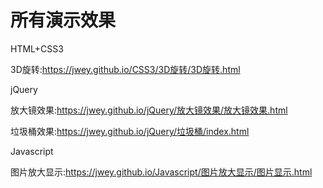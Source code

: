 # 所有演示效果
HTML+CSS3

  3D旋转:https://jwey.github.io/CSS3/3D旋转/3D旋转.html
    
jQuery

  放大镜效果:https://jwey.github.io/jQuery/放大镜效果/放大镜效果.html
  
  垃圾桶效果:https://jwey.github.io/jQuery/垃圾桶/index.html
  
Javascript

  图片放大显示:https://jwey.github.io/Javascript/图片放大显示/图片显示.html
    
  
  
  

